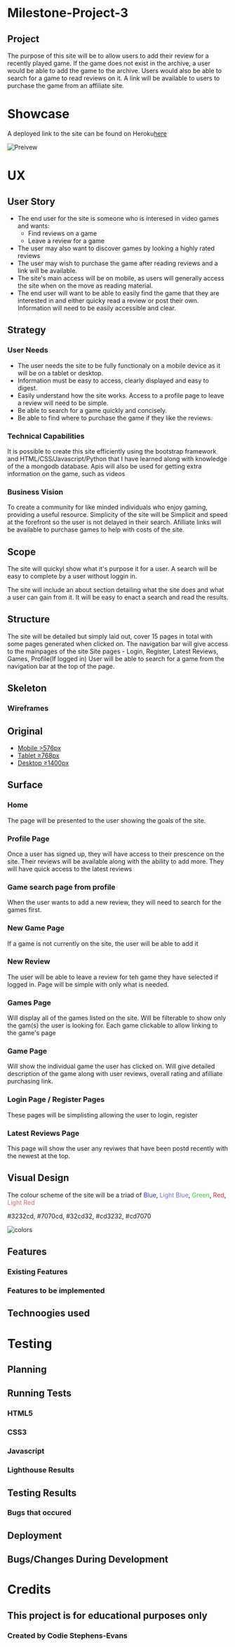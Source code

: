 # Milestone-Project-3

## 

## Project

The purpose of this site will be to allow users to add their review for a recently played game. If the game does not exist in the archive, a user would be able to add the game to the archive. Users would also be able to search for a game to read reviews on it. A link will be available to users to purchase the game from an affiliate site.

# Showcase

A deployed link to the site can be found on Heroku[here](https://mp3-game-corner.herokuapp.com/)

![Preivew](static/images/responsive.png)


# UX

## User Story

- The end user for the site is someone who is interesed in video games and wants:
    - Find reviews on a game
    - Leave a review for a game
- The user may also want to discover games by looking a highly rated reviews
- The user may wish to purchase the game after reading reviews and a link will be available.
- The site's main access will be on mobile, as users will generally access the site when on the move as reading material.
- The end user will want to be able to easily find the game that they are interested in and either quicky read a review or post their own. Information will need to be easily accessible and clear.

## Strategy

### User Needs

- The user needs the site to be fully functionaly on a mobile device as it will be on a tablet or desktop.
- Information must be easy to access, clearly displayed and easy to digest.
- Easily understand how the site works. Access to a profile page to leave a review will need to be simple.
- Be able to search for a game quickly and concisely.
- Be able to find where to purchase the game if they like the reviews.

### Technical Capabilities

It is possible to create this site efficiently using the bootstrap framework and HTML/CSS/Javascript/Python that I have learned along with knowledge of the a mongodb database. Apis will also be used for getting extra information on the game, such as videos

### Business Vision

To create a community for like minded individuals who enjoy gaming, providing a useful resource. Simplicity of the site will be 
Simplicit and speed at the forefront so the user is not delayed in their search.
Afilliate links will be available to purchase games to help with costs of the site.

## Scope

The site will quickyl show what it's purpose it for a user. A search will be easy to complete by a user without loggin in.


The site will include an about section detailing what the site does and what a user can gain from it.
It will be easy to enact a search and read the results.

## Structure

The site will be detailed but simply laid out, cover 15 pages in total with some pages generated when clicked on.
The navigation bar will give access to the mainpages of the site
Site pages - Login, Register, Latest Reviews, Games, Profile(If logged in)
User will be able to search for a game from the navigation bar at the top of the page.


## Skeleton

### Wireframes

## Original

- [Mobile >576px](static/wireframes/SM.png)
- [Tablet ≥768px](static/wireframes/MD.png)
- [Desktop ≥1400px](static/wireframes/LG.png)

## Surface



### Home
The page will be presented to the user showing the goals of the site.

### Profile Page

Once a user has signed up, they will have access to their prescence on the site.
Their reviews will be available along with the ability to add more.
They will have quick access to the latest reviews

### Game search page from profile

When the user wants to add a new review, they will need to search for the games first.

### New Game Page

If a game is not currently on the site, the user will be able to add it

### New Review

The user will be able to leave a review for teh game they have selected if logged in.
Page will be simple with only what is needed.

### Games Page

Will display all of the games listed on the site.
Will be filterable to show only the gam(s) the user is looking for.
Each game clickable to allow linking to the game's page

### Game Page

Will show the individual game the user has clicked on.
Will give detailed description of the game along with user reviews, overall rating and afilliate purchasing link.

### Login Page / Register Pages

These pages will be simplisting allowing the user to login, register

### Latest Reviews Page

This page will show the user any reviwes that have been postd recently with the newest at the top.



## Visual Design
	
The colour scheme of the site will be a triad of <span style="color:#3232cd">Blue</span>, <span style="color:#7070cd">Light Blue</span>, <span style="color:#32cd32">Green</span>, <span style="color:#cd3232">Red</span>, <span style="color:#cd7070">Light Red</span>

#3232cd, #7070cd, #32cd32, #cd3232, #cd7070

![colors](static/wireframes/color-scheme.png)

## Features

### Existing Features



### Features to be implemented



## Technoogies used



# Testing

## Planning



## Running Tests



### HTML5 

### CSS3 

### Javascript


### Lighthouse Results

## Testing Results

### Bugs that occured

## Deployment

## Bugs/Changes During Development

# Credits

## This project is for educational purposes only

### Created by Codie Stephens-Evans